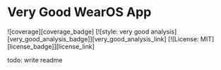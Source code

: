 # Very Good WearOS App

![coverage][coverage_badge]
[![style: very good analysis][very_good_analysis_badge]][very_good_analysis_link]
[![License: MIT][license_badge]][license_link]


todo: write readme